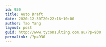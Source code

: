 ```yaml
---
id: 930
title: Auto Draft
date: 2020-12-30T20:22:16+10:00
author: Tao Yang
layout: post
guid: http://www.tyconsulting.com.au/?p=930
permalink: /?p=930
---
```

